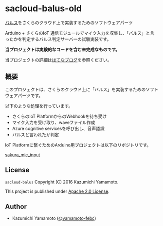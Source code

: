 # sacloud-balus-old

[バルス](https://ja.wikipedia.org/wiki/飛行石#.E3.81.8A.E3.81.BE.E3.81.98.E3.81.AA.E3.81.84)をさくらのクラウド上で実装するためのソフトウェアパーツ

Arduino + さくらのIoT 通信モジュールでマイク入力を収集し、「バルス」と言ったかを判定するバルス判定サーバーの試験実装です。

**当プロジェクトは実験的なコードを含む未完成なものです。**

当プロジェクトの詳細は[はてなブログ](http://febc-yamamoto.hatenablog.com/entry/sacloud-balus)を参照ください。

## 概要

このプロジェクトは、さくらのクラウド上に「バルス」を実装するためのソフトウェアパーツです。

以下のような処理を行っています。

  - さくらのIoT PlatformからのWebhookを待ち受け
  - マイク入力を受け取り、waveファイル作成
  - Azure cognitive servicesを呼び出し、音声認識
  - バルスと言われたか判定


IoT Platformに繋ぐためのArduino用プロジェクトは以下のリポジトリです。

[sakura_mic_input](https://github.com/yamamoto-febc/sakura_mic_input)

## License

 `sacloud-balus` Copyright (C) 2016 Kazumichi Yamamoto.

  This project is published under [Apache 2.0 License](LICENSE.txt).
  
## Author

  * Kazumichi Yamamoto ([@yamamoto-febc](https://github.com/yamamoto-febc))

